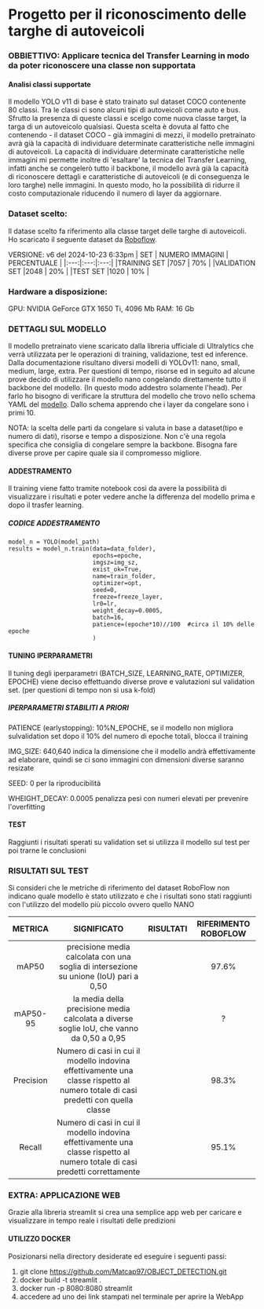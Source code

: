 # Progetto per il riconoscimento delle targhe di autoveicoli
### OBBIETTIVO: Applicare tecnica del Transfer Learning in modo da poter riconoscere una classe non supportata

#### Analisi classi supportate
Il modello YOLO v11 di base è stato trainato sul dataset COCO contenente 80 classi. Tra le classi ci sono alcuni tipi di autoveicoli come auto e bus.
Sfrutto la presenza di queste classi e scelgo come nuova classe target, la targa di un autoveicolo qualsiasi. Questa scelta è dovuta al fatto che contenendo - il dataset COCO - già immagini di mezzi, il modello pretrainato avrà già la capacità di individuare determinate caratteristiche nelle immagini di autoveicoli. La capacità di individuare determinate caratteristiche nelle immagini mi permette inoltre di 'esaltare' la tecnica del Transfer Learning, infatti anche se congelerò tutto il backbone, il modello avrà già la capacità di riconoscere dettagli e caratteristiche di autoveicoli (e di conseguenza le loro targhe) nelle immagini. 
In questo modo, ho la possibilità di ridurre il costo computazionale riducendo il numero di layer da aggiornare.

### Dataset scelto:
Il datase scelto fa riferimento alla classe target delle targhe di autoveicoli.
Ho scaricato il seguente dataset da
[Roboflow](https://universe.roboflow.com/roboflow-universe-projects/license-plate-recognition-rxg4e).

VERSIONE: v6 del 2024-10-23 6:33pm
| SET | NUMERO IMMAGINI | PERCENTUALE |
|:---:|:---:|:---:|
|TRAINING SET |7057 | 70% |
|VALIDATION SET |2048 | 20% |
|TEST SET |1020 | 10% |

### Hardware a disposizione:
GPU:  NVIDIA GeForce GTX 1650 Ti, 4096 Mb
RAM:  16 Gb

### DETTAGLI SUL MODELLO
Il modello pretrainato viene scaricato dalla libreria ufficiale di Ultralytics che verrà utilizzata per le operazioni di training, validazione, test ed inference. Dalla documentazione risultano diversi modelli di YOLOv11: nano, small, medium, large, extra. Per questioni di tempo, risorse ed in seguito ad alcune prove decido di utilizzare il modello nano congelando direttamente tutto il backbone del modello. (In questo modo addestro solamente l'head).
Per farlo ho bisogno di verificare la struttura del modello che trovo nello schema YAML del [modello](https://github.com/ultralytics/ultralytics/blob/main/ultralytics/cfg/models/11/yolo11.yaml). Dallo schema apprendo che i layer da congelare sono i primi 10.

NOTA: la scelta delle parti da congelare si valuta in base a dataset(tipo e numero di dati), risorse e tempo a disposizione. Non c'è una regola specifica che consiglia di congelare sempre la backbone. Bisogna fare diverse prove per capire quale sia il compromesso migliore.


#### ADDESTRAMENTO
Il training viene fatto tramite notebook così da avere la possibilità di visualizzare i risultati e poter vedere anche la differenza del modello prima e dopo il trasfer learning.
##### CODICE ADDESTRAMENTO
    model_n = YOLO(model_path)
    results = model_n.train(data=data_folder),
                            epochs=epoche,
                            imgsz=img_sz,
                            exist_ok=True,
                            name=train_folder,
                            optimizer=opt,
                            seed=0,
                            freeze=freeze_layer,
                            lr0=lr,
                            weight_decay=0.0005,
                            batch=16, 
                            patience=(epoche*10)//100  #circa il 10% delle epoche
                            )

#### TUNING IPERPARAMETRI
Il tuning degli iperparametri (BATCH_SIZE, LEARNING_RATE, OPTIMIZER, EPOCHE) viene deciso effettuando diverse prove e valutazioni sul validation set. (per questioni di tempo non si usa k-fold)

##### IPERPARAMETRI STABILITI A PRIORI
PATIENCE (earlystopping): 10%N_EPOCHE, se il modello non migliora sulvalidation set dopo il 10% del numero di epoche totali, blocca il training

IMG_SIZE: 640,640 indica la dimensione che il modello andrà effettivamente ad elaborare, quindi se ci sono immagini con dimensioni diverse saranno resizate

SEED: 0 per la riproducibilità

WHEIGHT_DECAY: 0.0005 penalizza pesi con numeri elevati per prevenire l'overfitting

#### TEST

Raggiunti i risultati sperati su validation set si utilizza il modello sul test per poi trarne le conclusioni

### RISULTATI SUL TEST

Si consideri che le metriche di riferimento del dataset RoboFlow non indicano quale modello è stato utilizzato e che i risultati sono stati raggiunti con l'utilizzo del modello più piccolo ovvero quello NANO

| METRICA | SIGNIFICATO | RISULTATI | RIFERIMENTO ROBOFLOW |
|:---:|:---:|:---:|:---:|
| mAP50 | precisione media calcolata con una soglia di intersezione su unione (IoU) pari a 0,50 | | 97.6% |
| mAP50-95 |  la media della precisione media calcolata a diverse soglie IoU, che vanno da 0,50 a 0,95 | | ? |
| Precision | Numero di casi in cui il modello indovina effettivamente una classe rispetto al numero totale di casi predetti con quella classe | | 98.3% |
| Recall |  Numero di casi in cui il modello indovina effettivamente una classe rispetto al numero totale di casi predetti correttamente | | 95.1% |


### EXTRA: APPLICAZIONE WEB

Grazie alla libreria streamlit si crea una semplice app web per caricare e visualizzare in tempo reale i risultati delle predizioni 

#### UTILIZZO DOCKER
Posizionarsi nella directory desiderate ed eseguire i seguenti passi:
1. git clone https://github.com/Matcap97/OBJECT_DETECTION.git
2. docker build -t streamlit . 
3. docker run -p 8080:8080 streamlit
4. accedere ad uno dei link stampati nel terminale per aprire la WebApp